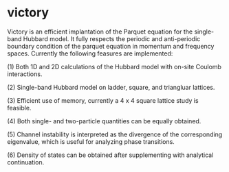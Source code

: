 # victory
Victory is an efficient implantation of the Parquet equation for the single-band Hubbard model. It fully respects the periodic and anti-periodic boundary condition of the parquet equation in momentum and frequency spaces. Currently the following feasures are implemented:

(1) Both 1D and 2D calculations of the Hubbard model with on-site Coulomb interactions.

(2) Single-band Hubbard model on ladder, square, and triangluar lattices. 

(3) Efficient use of memory, currently a 4 x 4 square lattice study is feasible.

(4) Both single- and two-particle quantities can be equally obtained. 

(5) Channel instability is interpreted as the divergence of the corresponding eigenvalue, which is useful for analyzing phase transitions.

(6) Density of states can be obtained after supplementing with analytical continuation. 
